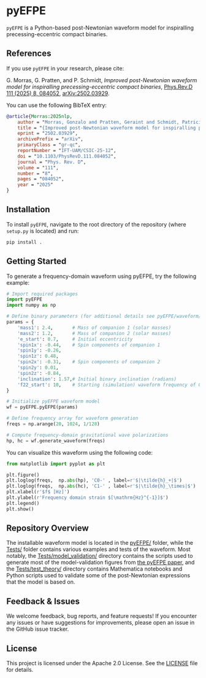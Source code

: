 # pyEFPE

`pyEFPE` is a Python-based post-Newtonian waveform model for inspiralling precessing-eccentric compact binaries.

## References

If you use `pyEFPE` in your research, please cite:

G. Morras, G. Pratten, and P. Schmidt, _Improved post-Newtonian waveform model for inspiralling precessing-eccentric compact binaries_, [Phys.Rev.D 111 (2025) 8, 084052](https://doi.org/10.1103/PhysRevD.111.084052), [arXiv:2502.03929](https://arxiv.org/abs/2502.03929).

You can use the following BibTeX entry:

```bibtex
@article{Morras:2025nlp,
    author = "Morras, Gonzalo and Pratten, Geraint and Schmidt, Patricia",
    title = "{Improved post-Newtonian waveform model for inspiralling precessing-eccentric compact binaries}",
    eprint = "2502.03929",
    archivePrefix = "arXiv",
    primaryClass = "gr-qc",
    reportNumber = "IFT-UAM/CSIC-25-12",
    doi = "10.1103/PhysRevD.111.084052",
    journal = "Phys. Rev. D",
    volume = "111",
    number = "8",
    pages = "084052",
    year = "2025"
}
```

## Installation

To install `pyEFPE`, navigate to the root directory of the repository (where `setup.py` is located) and run:

```bash
pip install .
```

## Getting Started

To generate a frequency-domain waveform using pyEFPE, try the following example:

```python
# Import required packages
import pyEFPE
import numpy as np

# Define binary parameters (for additional details see pyEFPE/waveform/EFPE.py)
params = {
    'mass1': 2.4,       # Mass of companion 1 (solar masses)
    'mass2': 1.2,       # Mass of companion 2 (solar masses)
    'e_start': 0.7,     # Initial eccentricity
    'spin1x': -0.44,    # Spin components of companion 1
    'spin1y': -0.26,
    'spin1z': 0.48,
    'spin2x': -0.31,    # Spin components of companion 2
    'spin2y': 0.01,
    'spin2z': -0.84,
    'inclination': 1.57,# Initial binary inclination (radians)
    'f22_start': 10,    # Starting (simulation) waveform frequency of GW 22 mode (Hz)
}

# Initialize pyEFPE waveform model
wf = pyEFPE.pyEFPE(params)

# Define frequency array for waveform generation
freqs = np.arange(20, 1024, 1/128)

# Compute frequency-domain gravitational wave polarizations
hp, hc = wf.generate_waveform(freqs)
```

You can visualize this waveform using the following code:

```python
from matplotlib import pyplot as plt

plt.figure()
plt.loglog(freqs,  np.abs(hp), 'C0-' , label=r'$|\tilde{h}_+|$')
plt.loglog(freqs,  np.abs(hc), 'C1-' , label=r'$|\tilde{h}_\times|$')
plt.xlabel(r'$f$ [Hz]')
plt.ylabel(r'Frequency domain strain $[\mathrm{Hz}^{-1}]$')
plt.legend()
plt.show()
```

## Repository Overview

The installable waveform model is located in the [pyEFPE/](pyEFPE) folder, while the [Tests/](Tests) folder contains various examples and tests of the waveform. Most notably, the [Tests/model_validation/](Tests/model_validation) directory contains the scripts used to generate most of the model-validation figures from [the pyEFPE paper](https://arxiv.org/abs/2502.03929), and the [Tests/test_theory/](Tests/test_theory) directory contains Mathematica notebooks and Python scripts used to validate some of the post-Newtonian expressions that the model is based on.

## Feedback & Issues

We welcome feedback, bug reports, and feature requests! If you encounter any issues or have suggestions for improvements, please open an issue in the GitHub issue tracker.

## License

This project is licensed under the Apache 2.0 License. See the [LICENSE](LICENSE) file for details.

